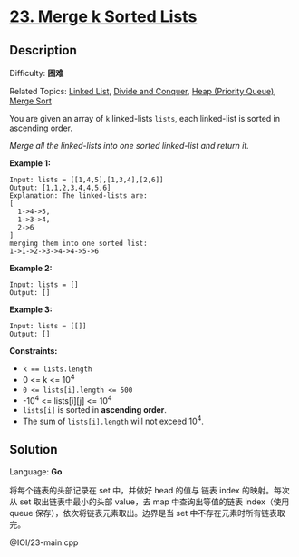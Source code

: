 # [23\. Merge k Sorted Lists](https://leetcode.cn/problems/merge-k-sorted-lists/)

## Description

Difficulty: **困难**  

Related Topics: [Linked List](https://leetcode.cn/tag/https://leetcode.cn/tag/linked-list//), [Divide and Conquer](https://leetcode.cn/tag/https://leetcode.cn/tag/divide-and-conquer//), [Heap (Priority Queue)](https://leetcode.cn/tag/https://leetcode.cn/tag/heap-priority-queue//), [Merge Sort](https://leetcode.cn/tag/https://leetcode.cn/tag/merge-sort//)


You are given an array of `k` linked-lists `lists`, each linked-list is sorted in ascending order.

_Merge all the linked-lists into one sorted linked-list and return it._

**Example 1:**

```
Input: lists = [[1,4,5],[1,3,4],[2,6]]
Output: [1,1,2,3,4,4,5,6]
Explanation: The linked-lists are:
[
  1->4->5,
  1->3->4,
  2->6
]
merging them into one sorted list:
1->1->2->3->4->4->5->6
```

**Example 2:**

```
Input: lists = []
Output: []
```

**Example 3:**

```
Input: lists = [[]]
Output: []
```

**Constraints:**

*   `k == lists.length`
*   0 <= k <= 10<sup>4</sup>
*   `0 <= lists[i].length <= 500`
*   -10<sup>4</sup> <= lists[i][j] <= 10<sup>4</sup>
*   `lists[i]` is sorted in **ascending order**.
*   The sum of `lists[i].length` will not exceed 10<sup>4</sup>.


## Solution

Language: **Go**

将每个链表的头部记录在 set 中，并做好 head 的值与 链表 index 的映射。每次从 set 取出链表中最小的头部 value，去 map
中查询出等值的链表 index（使用 queue 保存），依次将链表元素取出。边界是当
set 中不存在元素时所有链表取完。

@IOI/23-main.cpp
